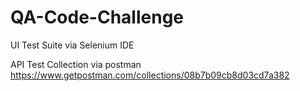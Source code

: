 # QA-Code-Challenge

UI Test Suite via Selenium IDE


API Test Collection via postman
https://www.getpostman.com/collections/08b7b09cb8d03cd7a382


